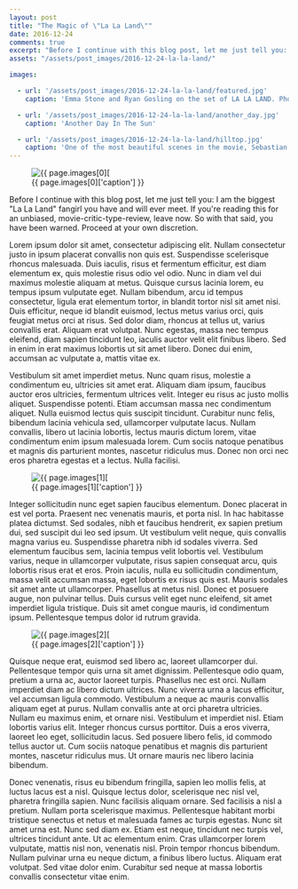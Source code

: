 ```yaml
---
layout: post
title: "The Magic of \"La La Land\""
date: 2016-12-24
comments: true
excerpt: "Before I continue with this blog post, let me just tell you: I am the biggest 'La La Land' fangirl you have and will ever meet. If you're reading this for an unbiased, movie-critic-type-review, leave now. So with that said, you have been warned. Proceed at your own discretion."
assets: "/assets/post_images/2016-12-24-la-la-land/"

images:

  - url: '/assets/post_images/2016-12-24-la-la-land/featured.jpg'
    caption: 'Emma Stone and Ryan Gosling on the set of LA LA LAND. Photo Credit: Dale Robinette'

  - url: '/assets/post_images/2016-12-24-la-la-land/another_day.jpg'
    caption: 'Another Day In The Sun'

  - url: '/assets/post_images/2016-12-24-la-la-land/hilltop.jpg'
    caption: 'One of the most beautiful scenes in the movie, Sebastian and Mia dance atop the LA hills.'
---
```

<figure>
<img class="outset" alt='{{ page.images[0]['caption'] }}' title='{{ page.images[0]['caption'] }}' src='{{ page.images[0]['url'] }}'/>
<figcaption>{{ page.images[0]['caption'] }}</figcaption>
</figure>

Before I continue with this blog post, let me just tell you: I am the biggest "La La Land" fangirl you have and will ever meet. If you're reading this for an unbiased, movie-critic-type-review, leave now. So with that said, you have been warned. Proceed at your own discretion.

Lorem ipsum dolor sit amet, consectetur adipiscing elit. Nullam consectetur justo in ipsum placerat convallis non quis est. Suspendisse scelerisque rhoncus malesuada. Duis iaculis, risus et fermentum efficitur, est diam elementum ex, quis molestie risus odio vel odio. Nunc in diam vel dui maximus molestie aliquam at metus. Quisque cursus lacinia lorem, eu tempus ipsum vulputate eget. Nullam bibendum, arcu id tempus consectetur, ligula erat elementum tortor, in blandit tortor nisl sit amet nisi. Duis efficitur, neque id blandit euismod, lectus metus varius orci, quis feugiat metus orci at risus. Sed dolor diam, rhoncus at tellus ut, varius convallis erat. Aliquam erat volutpat. Nunc egestas, massa nec tempus eleifend, diam sapien tincidunt leo, iaculis auctor velit elit finibus libero. Sed in enim in erat maximus lobortis ut sit amet libero. Donec dui enim, accumsan ac vulputate a, mattis vitae ex.

Vestibulum sit amet imperdiet metus. Nunc quam risus, molestie a condimentum eu, ultricies sit amet erat. Aliquam diam ipsum, faucibus auctor eros ultricies, fermentum ultrices velit. Integer eu risus ac justo mollis aliquet. Suspendisse potenti. Etiam accumsan massa nec condimentum aliquet. Nulla euismod lectus quis suscipit tincidunt. Curabitur nunc felis, bibendum lacinia vehicula sed, ullamcorper vulputate lacus. Nullam convallis, libero ut lacinia lobortis, lectus mauris dictum lorem, vitae condimentum enim ipsum malesuada lorem. Cum sociis natoque penatibus et magnis dis parturient montes, nascetur ridiculus mus. Donec non orci nec eros pharetra egestas et a lectus. Nulla facilisi.

<figure>
<img class="outset" alt='{{ page.images[1]['caption'] }}' title='{{ page.images[1]['caption'] }}' src='{{ page.images[1]['url'] }}'/>
<figcaption>{{ page.images[1]['caption'] }}</figcaption>
</figure>

Integer sollicitudin nunc eget sapien faucibus elementum. Donec placerat in est vel porta. Praesent nec venenatis mauris, et porta nisl. In hac habitasse platea dictumst. Sed sodales, nibh et faucibus hendrerit, ex sapien pretium dui, sed suscipit dui leo sed ipsum. Ut vestibulum velit neque, quis convallis magna varius eu. Suspendisse pharetra nibh id sodales viverra. Sed elementum faucibus sem, lacinia tempus velit lobortis vel. Vestibulum varius, neque in ullamcorper vulputate, risus sapien consequat arcu, quis lobortis risus erat et eros. Proin iaculis, nulla eu sollicitudin condimentum, massa velit accumsan massa, eget lobortis ex risus quis est. Mauris sodales sit amet ante ut ullamcorper. Phasellus at metus nisl. Donec et posuere augue, non pulvinar tellus. Duis cursus velit eget nunc eleifend, sit amet imperdiet ligula tristique. Duis sit amet congue mauris, id condimentum ipsum. Pellentesque tempus dolor id rutrum gravida.

<figure>
<img class="outset" alt='{{ page.images[2]['caption'] }}' title='{{ page.images[2]['caption'] }}' src='{{ page.images[2]['url'] }}'/>
<figcaption>{{ page.images[2]['caption'] }}</figcaption>
</figure>

Quisque neque erat, euismod sed libero ac, laoreet ullamcorper dui. Pellentesque tempor quis urna sit amet dignissim. Pellentesque odio quam, pretium a urna ac, auctor laoreet turpis. Phasellus nec est orci. Nullam imperdiet diam ac libero dictum ultrices. Nunc viverra urna a lacus efficitur, vel accumsan ligula commodo. Vestibulum a neque ac mauris convallis aliquam eget at purus. Nullam convallis ante at orci pharetra ultricies. Nullam eu maximus enim, et ornare nisi. Vestibulum et imperdiet nisl. Etiam lobortis varius elit. Integer rhoncus cursus porttitor. Duis a eros viverra, laoreet leo eget, sollicitudin lacus. Sed posuere libero felis, id commodo tellus auctor ut. Cum sociis natoque penatibus et magnis dis parturient montes, nascetur ridiculus mus. Ut ornare mauris nec libero lacinia bibendum.

Donec venenatis, risus eu bibendum fringilla, sapien leo mollis felis, at luctus lacus est a nisl. Quisque lectus dolor, scelerisque nec nisl vel, pharetra fringilla sapien. Nunc facilisis aliquam ornare. Sed facilisis a nisl a pretium. Nullam porta scelerisque maximus. Pellentesque habitant morbi tristique senectus et netus et malesuada fames ac turpis egestas. Nunc sit amet urna est. Nunc sed diam ex. Etiam est neque, tincidunt nec turpis vel, ultrices tincidunt ante. Ut ac elementum enim. Cras ullamcorper lorem vulputate, mattis nisl non, venenatis nisl. Proin tempor rhoncus bibendum. Nullam pulvinar urna eu neque dictum, a finibus libero luctus. Aliquam erat volutpat. Sed vitae dolor enim. Curabitur sed neque at massa lobortis convallis consectetur vitae enim.

<!-- >"City of stars are you shining just for me?" -->
